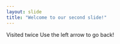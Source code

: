 ```yaml
---
layout: slide
title: "Welcome to our second slide!"
---
```

Visited twice
Use the left arrow to go back!
